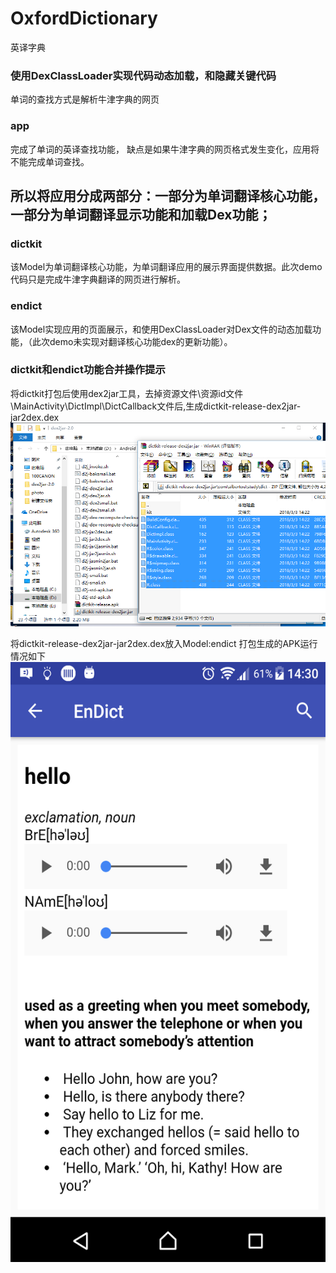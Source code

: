# OxfordDictionary
 英译字典
### 使用DexClassLoader实现代码动态加载，和隐藏关键代码
单词的查找方式是解析牛津字典的网页

### app
完成了单词的英译查找功能，
缺点是如果牛津字典的网页格式发生变化，应用将不能完成单词查找。   

## 所以将应用分成两部分：一部分为单词翻译核心功能，一部分为单词翻译显示功能和加载Dex功能；

### dictkit
该Model为单词翻译核心功能，为单词翻译应用的展示界面提供数据。此次demo代码只是完成牛津字典翻译的网页进行解析。

### endict
该Model实现应用的页面展示，和使用DexClassLoader对Dex文件的动态加载功能，（此次demo未实现对翻译核心功能dex的更新功能）。


### dictkit和endict功能合并操作提示
将dictkit打包后使用dex2jar工具，去掉资源文件\资源id文件\MainActivity\DictImpl\DictCallback文件后,生成dictkit-release-dex2jar-jar2dex.dex
<img src="https://github.com/oobest/OxfordDictionary/blob/master/pic/pic.png"/>

将dictkit-release-dex2jar-jar2dex.dex放入Model:endict 打包生成的APK运行情况如下
<img src="https://github.com/oobest/OxfordDictionary/blob/master/pic/device-2018-03-03-143058.png" width="540" height="960" alt="截图"/>

